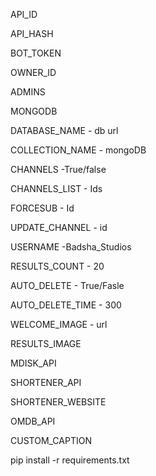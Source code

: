 API_ID 

API_HASH 

BOT_TOKEN 

OWNER_ID 

ADMINS 

MONGODB 

DATABASE_NAME - db url

COLLECTION_NAME - mongoDB

CHANNELS -True/false

CHANNELS_LIST - Ids

FORCESUB - Id

UPDATE_CHANNEL - id

USERNAME -Badsha_Studios

RESULTS_COUNT - 20

AUTO_DELETE - True/Fasle 

AUTO_DELETE_TIME - 300

WELCOME_IMAGE - url

RESULTS_IMAGE 

MDISK_API

SHORTENER_API

SHORTENER_WEBSITE

OMDB_API

CUSTOM_CAPTION

pip install -r requirements.txt
